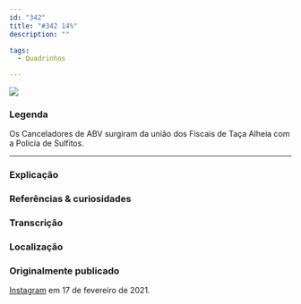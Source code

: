 ```yaml
---
id: "342"
title: "#342 14%"
description: ""

tags:
  - Quadrinhos

---
```


![](https://bebiodicionario-com.s3.amazonaws.com/media/posts/202102/150843215_436394564269103_3124547319326292014_n_17861599118476251.jpg)

### Legenda

Os Canceladores de ABV surgiram da união dos Fiscais de Taça Alheia com a Polícia de Sulfitos.

---

### Explicação



### Referências & curiosidades


### Transcrição

### Localização


### Originalmente publicado

[Instagram](https://www.instagram.com/bebiodicionario/) em 17 de fevereiro de 2021.
